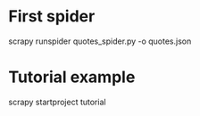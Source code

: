 # First spider
scrapy runspider quotes_spider.py -o quotes.json

# Tutorial example
scrapy startproject tutorial
